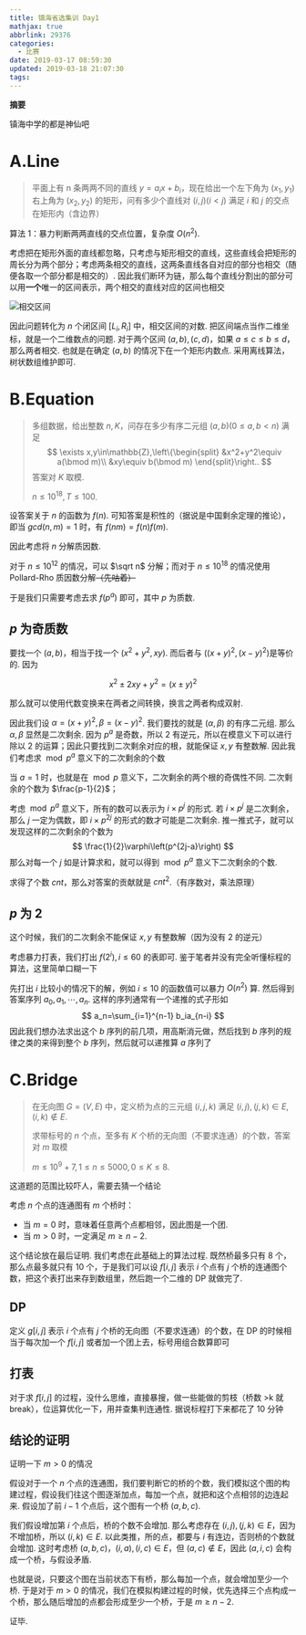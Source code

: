 ```yaml
---
title: 镇海省选集训 Day1
mathjax: true
abbrlink: 29376
categories:
  - 比赛
date: 2019-03-17 08:59:30
updated: 2019-03-18 21:07:30
tags:
---
```



**摘要**

镇海中学的都是神仙吧


<!--more-->

# A.Line

> 平面上有 n 条两两不同的直线 $y=a_ix+b_i$，现在给出一个左下角为 $(x_1,y_1)$ 右上角为 $(x_2,y_2)$ 的矩形，问有多少个直线对 $(i,j)(i<j)$ 满足 $i$ 和 $j$ 的交点在矩形内（含边界）

算法 1：暴力判断两两直线的交点位置，复杂度 $O(n^2)$.

考虑把在矩形外面的直线都忽略，只考虑与矩形相交的直线，这些直线会把矩形的周长分为两个部分；考虑两条相交的直线，这两条直线各自对应的部分也相交（随便各取一个部分都是相交的）. 因此我们断环为链，那么每个直线分割出的部分可以用**一个**唯一的区间表示，两个相交的直线对应的区间也相交

![相交区间](https://hexo-source-1257756441.cos.ap-chengdu.myqcloud.com/2019/03/18/2102.png)

因此问题转化为 $n$ 个闭区间 $[L_i,R_i]$ 中，相交区间的对数. 把区间端点当作二维坐标，就是一个二维数点的问题. 对于两个区间 $(a,b),(c,d)$，如果 $a\leq c\leq b\leq d$，那么两者相交. 也就是在确定 $(a,b)$ 的情况下在一个矩形内数点. 采用离线算法，树状数组维护即可.

# B.Equation

> 多组数据，给出整数 $n,K$，问存在多少有序二元组 $(a,b)(0\leq a,b<n)$ 满足
> $$
> \exists x,y\in\mathbb{Z},\left\{\begin{split}
> &x^2+y^2\equiv a(\bmod m)\\
> &xy\equiv b(\bmod m)
> \end{split}\right..
> $$
> 答案对 $K​$ 取模.
>
> $n\leq 10^{18},T\leq 100$.

设答案关于 $n$ 的函数为 $f(n)$. 可知答案是积性的（据说是中国剩余定理的推论），即当 $gcd(n,m)=1$ 时，有 $f(nm)=f(n)f(m)$.

因此考虑将 $n$ 分解质因数.

对于 $n\leq 10^{12}$ 的情况，可以 $\sqrt n$ 分解；而对于 $n\leq 10^{18}$ 的情况使用 Pollard-Rho 质因数分解~~（先咕着）~~

于是我们只需要考虑去求 $f(p^a)$ 即可，其中 $p$ 为质数.

## $p$ 为奇质数

要找一个 $(a,b)​$，相当于找一个 $(x^2+y^2,xy)​$. 而后者与 $\left((x+y)^2,(x-y)^2\right)​$ 是等价的. 因为

$$
x^2\pm 2xy+y^2=(x\pm y)^2​
$$

那么就可以使用代数变换来在两者之间转换，换言之两者构成双射.

因此我们设 $\alpha=(x+y)^2,\beta=(x-y)^2$. 我们要找的就是 $(\alpha,\beta)$ 的有序二元组. 那么 $\alpha,\beta$ 显然是二次剩余. 因为 $p^a$ 是奇数，所以 2 有逆元，所以在模意义下可以进行除以 2 的运算；因此只要找到二次剩余对应的根，就能保证 $x,y$ 有整数解. 因此我们考虑求 $\bmod p^a$ 意义下的二次剩余的个数

当 $a=1$ 时，也就是在 $\bmod p$ 意义下，二次剩余的两个根的奇偶性不同. 二次剩余的个数为 $\frac{p-1}{2}$；

考虑 $\bmod p^a$ 意义下，所有的数可以表示为 $i\times p^j$ 的形式. 若 $i\times p^j$ 是二次剩余，那么 $j$ 一定为偶数，即 $i\times p^{2j}$ 的形式的数才可能是二次剩余. 推一推式子，就可以发现这样的二次剩余的个数为
$$
\frac{1}{2}\varphi\left(p^{2j-a}\right)
$$
那么对每一个 $j$ 如是计算求和，就可以得到 $\bmod p^a$ 意义下二次剩余的个数.

求得了个数 $cnt$，那么对答案的贡献就是 $cnt^2$.（有序数对，乘法原理）

## $p$ 为 2

这个时候，我们的二次剩余不能保证 $x,y$ 有整数解（因为没有 2 的逆元）

考虑暴力打表，我们打出 $f\left(2^i\right),i\leq 60$ 的表即可. 鉴于笔者并没有完全听懂标程的算法，这里简单口糊一下

先打出 $i$ 比较小的情况下的解，例如 $i\leq 10$ 的函数值可以暴力 $O(n^2)$ 算. 然后得到答案序列 $a_0,a_1,\cdots,a_n$. 这样的序列通常有一个递推的式子形如
$$
a_n=\sum_{i=1}^{n-1} b_ia_{n-i}
$$
因此我们想办法求出这个 $b$ 序列的前几项，用高斯消元做，然后找到 $b$ 序列的规律之类的来得到整个 $b$ 序列，然后就可以递推算 $a$ 序列了

# C.Bridge

> 在无向图 $G=(V,E)$ 中，定义桥为点的三元组 $(i,j,k)$ 满足 $(i,j),(j,k)\in E,(i,k)\notin E$.
>
> 求带标号的 $n$ 个点，至多有 $K$ 个桥的无向图（不要求连通）的个数，答案对 $m$ 取模
>
> $m\leq 10^9+7,1\leq n\leq 5000,0\leq K\leq 8$.

这道题的范围比较吓人，需要去猜一个结论

考虑 $n$ 个点的连通图有 $m$ 个桥时：

- 当 $m=0$ 时，意味着任意两个点都相邻，因此图是一个团.
- 当 $m>0$ 时，一定满足 $m\geq n-2$.

这个结论放在最后证明. 我们考虑在此基础上的算法过程. 既然桥最多只有 $8$ 个，那么点最多就只有 $10$ 个，于是我们可以设 $f[i,j]$ 表示 $i$ 个点有 $j$ 个桥的连通图个数，把这个表打出来存到数组里，然后跑一个二维的 DP 就做完了.

## DP

定义 $g[i,j]$ 表示 $i$ 个点有 $j$ 个桥的无向图（不要求连通）的个数，在 DP 的时候相当于每次加一个 $f[i,j]$ 或者加一个团上去，标号用组合数算即可

## 打表

对于求 $f[i,j]$ 的过程，没什么思维，直接暴搜，做一些能做的剪枝（桥数 >k 就 break），位运算优化一下，用并查集判连通性. 据说标程打下来都花了 10 分钟

## 结论的证明

证明一下 $m>0$ 的情况

假设对于一个 $n$ 个点的连通图，我们要判断它的桥的个数，我们模拟这个图的构建过程，假设我们往这个图逐渐加点，每加一个点，就把和这个点相邻的边连起来. 假设加了前 $i-1$ 个点后，这个图有一个桥 $(a,b,c)$.

我们假设增加第 $i$ 个点后，桥的个数不会增加. 那么考虑存在 $(i,j),(j,k)\in E$，因为不增加桥，所以 $(i,k)\in E$. 以此类推，所的点，都要与 $i$ 有连边，否则桥的个数就会增加. 这时考虑桥 $(a,b,c)$，$(i,a),(i,c)\in E$，但 $(a,c)\notin E$，因此 $(a,i,c)$ 会构成一个桥，与假设矛盾.

也就是说，只要这个图在当前状态下有桥，那么每加一个点，就会增加至少一个桥. 于是对于 $m>0$ 的情况，我们在模拟构建过程的时候，优先选择三个点构成一个桥，那么随后增加的点都会形成至少一个桥，于是 $m\geq n-2$.

证毕.
